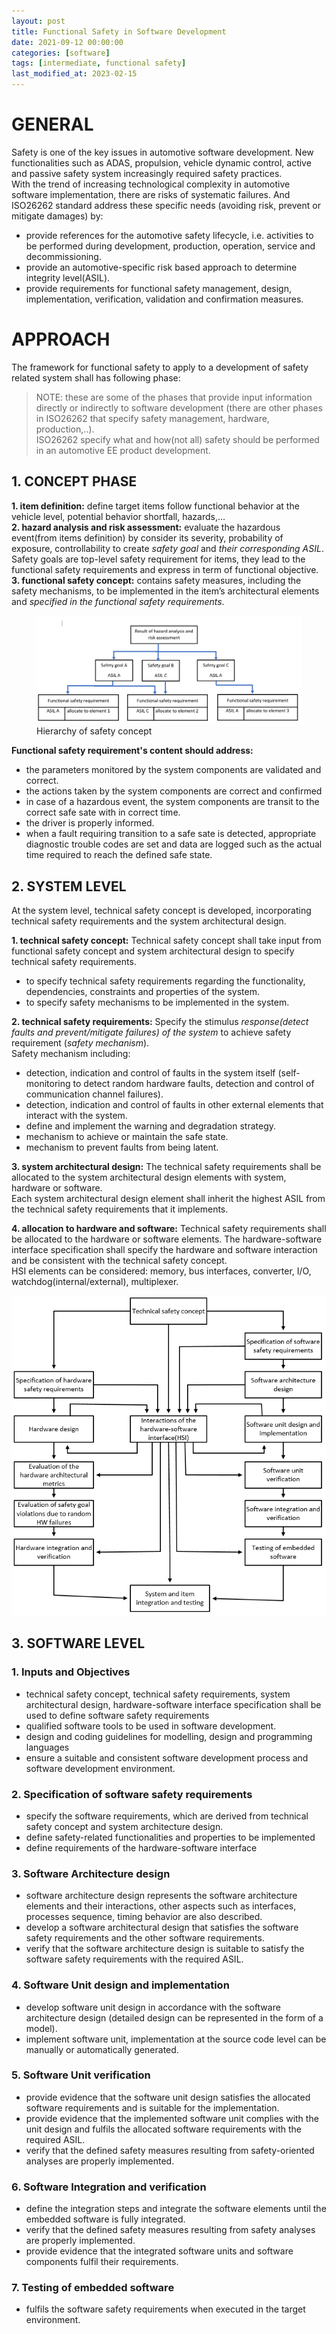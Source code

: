 ```yaml
---
layout: post
title: Functional Safety in Software Development
date: 2021-09-12 00:00:00
categories: [software]
tags: [intermediate, functional safety]
last_modified_at: 2023-02-15
---
```


# GENERAL

Safety is one of the key issues in automotive software development.
 New functionalities such as ADAS, propulsion, vehicle dynamic control, active and passive safety system
 increasingly required safety practices.  
With the trend of increasing technological complexity in automotive software implementation, there are risks of systematic failures.
And ISO26262 standard address these specific needs (avoiding risk, prevent or mitigate damages) by:
- provide references for the automotive safety lifecycle, i.e. activities to be performed during development, production, operation, service and decommissioning.
- provide an automotive-specific risk based approach to determine integrity level(ASIL).
- provide requirements for functional safety management, design, implementation, verification, validation and confirmation measures.

# APPROACH

The framework for functional safety to apply to a development of safety related system shall has following phase:
> NOTE: these are some of the phases that provide input information directly or indirectly to software development (there are other phases in ISO26262 that specify safety management, hardware, production,..).  
> ISO26262 specify what and how(not all) safety should be performed in an automotive EE product development.

## 1. CONCEPT PHASE
**1. item definition:** define target items follow functional behavior at the vehicle level, potential behavior shortfall, hazards,...  
**2. hazard analysis and risk assessment:** evaluate the hazardous event(from items definition) by consider its severity, probability of exposure, controllability to create *safety goal* and *their corresponding ASIL*.  
Safety goals are top-level safety requirement for items, they lead to the functional safety requirements and express in term of functional objective.  
**3. functional safety concept:** contains safety measures, including the safety mechanisms, to be implemented in the item’s architectural elements and *specified in the functional safety requirements*.

<figure>
  <img src="/assets/img/blogs/2021_09_12/safety-concept.png" alt="functional safety concept">
  <figcaption>Hierarchy of safety concept</figcaption>
</figure>

**Functional safety requirement's content should address:**
- the parameters monitored by the system components are validated and correct.
- the actions taken by the system components are correct and confirmed
- in case of a hazardous event, the system components are transit to the correct safe sate with in correct time.
- the driver is properly informed.
- when a fault requiring transition to a safe sate is detected, appropriate diagnostic trouble codes are set
 and data are logged such as the actual time required to reach the defined safe state.

## 2. SYSTEM LEVEL
  At the system level, technical safety concept is developed, incorporating technical safety requirements and the system architectural design.

**1. technical safety concept:**
  Technical safety concept shall take input from functional safety concept and system architectural design to specify technical safety requirements.
  - to specify technical safety requirements regarding the functionality, dependencies, constraints and properties of the system.
  - to specify safety mechanisms to be implemented in the system.

**2. technical safety requirements:**
  Specify the stimulus *response(detect faults and prevent/mitigate failures) of the system* to achieve safety requirement (*safety mechanism*).  
  Safety mechanism including:
  - detection, indication and control of faults in the system itself (self-monitoring to detect random hardware faults, detection and control of communication channel failures).
  - detection, indication and control of faults in other external elements that interact with the system.
  - define and implement the warning and degradation strategy.
  - mechanism to achieve or maintain the safe state.
  - mechanism to prevent faults from being latent.

**3. system architectural design:**
  The technical safety requirements shall be allocated to the system architectural design elements with system, hardware or software.  
  Each system architectural design element shall inherit the highest ASIL from the technical safety requirements that it implements.

**4. allocation to hardware and software:**
  Technical safety requirements shall be allocated to the hardware or software elements.
  The hardware-software interface specification shall specify the hardware and software interaction and be consistent with the technical safety concept.  
  HSI elements can be considered: memory, bus interfaces, converter, I/O, watchdog(internal/external), multiplexer.  

![Overview of the interactions of the hardware-software interface](/assets/img/blogs/2021_09_12/hsi.png)

## 3. SOFTWARE LEVEL

### 1. Inputs and Objectives
- technical safety concept, technical safety requirements, system architectural design, hardware-software interface specification shall be used to define software safety requirements
- qualified software tools to be used in software development.
- design and coding guidelines for modelling, design and programming languages
- ensure a suitable and consistent software development process and software development environment.

### 2. Specification of software safety requirements
- specify the software requirements, which are derived from technical safety concept and system architecture design.
- define safety-related functionalities and properties to be implemented
- define requirements of the hardware-software interface

### 3. Software Architecture design
- software architecture design represents the software architecture elements and their interactions, other aspects such as interfaces, processes sequence, timing behavior are also described.
- develop a software architectural design that satisfies the software safety requirements and the other software requirements.
- verify that the software architecture design is suitable to satisfy the software safety requirements with the required ASIL.

### 4. Software Unit design and implementation
- develop software unit design in accordance with the software architecture design (detailed design can be represented in the form of a model).
- implement software unit, implementation at the source code level can be manually or automatically generated.

### 5. Software Unit verification
- provide evidence that the software unit design satisfies the allocated software requirements and is suitable for the implementation.
- provide evidence that the implemented software unit complies with the unit design and fulfils the allocated software requirements with the required ASIL.
- verify that the defined safety measures resulting from safety-oriented analyses are properly implemented.

### 6. Software Integration and verification
- define the integration steps and integrate the software elements until the embedded software is fully integrated.
- verify that the defined safety measures resulting from safety analyses are properly implemented.
- provide evidence that the integrated software units and software components fulfil their requirements.

### 7. Testing of embedded software
- fulfils the software safety requirements when executed in the target environment.
